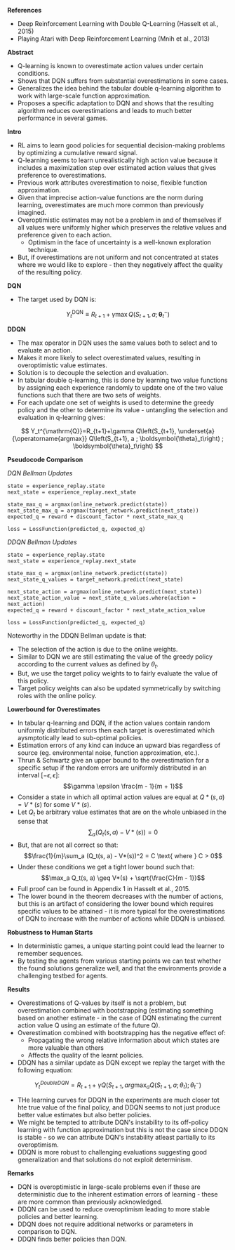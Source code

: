 **References**
- Deep Reinforcement Learning with Double Q-Learning (Hasselt et al., 2015)
- Playing Atari with Deep Reinforcement Learning (Mnih et al., 2013)

**Abstract**
- Q-learning is known to overestimate action values under certain conditions.
- Shows that DQN suffers from substantial overestimations in some cases.
- Generalizes the idea behind the tabular double q-learning algorithm to work with large-scale function approximation.
- Proposes a specific adaptation to DQN and shows that the resulting algorithm reduces overestimations and leads to much better performance in several games.

**Intro**
- RL aims to learn good policies for sequential decision-making problems by optimizing a cumulative reward signal.
- Q-learning seems to learn unrealistically high action value because it includes a maximization step over estimated action values that gives preference to overestimations.
- Previous work attributes overestimation to noise, flexible function approximation.
- Given that imprecise action-value functions are the norm during learning, overestimates are much more common than previously imagined.
- Overoptimistic estimates may not be a problem in and of themselves if all values were uniformly higher which preserves the relative values and preference given to each action.
	- Optimism in the face of uncertainty is a well-known exploration technique.
- But, if overestimations are not uniform and not concentrated at states where we would like to explore - then they negatively affect the quality of the resulting policy.

**DQN**
- The target used by DQN is:

$$
Y_t^{\mathrm{DQN}} \equiv R_{t+1}+\gamma \max Q\left(S_{t+1}, a ; \boldsymbol{\theta}_t^{-}\right)
$$

**DDQN**
- The max operator in DQN uses the same values both to select and to evaluate an action.
- Makes it more likely to select overestimated values, resulting in overoptimistic value estimates.
- Solution is to decouple the selection and evaluation.
- In tabular double q-learning, this is done by learning two value functions by assigning each experience randomly to update one of the two value functions such that there are two sets of weights.
- For each update one set of weights is used to determine the greedy policy and the other to determine its value - untangling the selection and evaluation in q-learning gives:

$$
Y_t^{\mathrm{Q}}=R_{t+1}+\gamma Q\left(S_{t+1}, \underset{a}{\operatorname{argmax}} Q\left(S_{t+1}, a ; \boldsymbol{\theta}_t\right) ; \boldsymbol{\theta}_t\right)
$$

**Pseudocode Comparison**

*DQN Bellman Updates*

```
state = experience_replay.state
next_state = experience_replay.next_state

state_max_q = argmax(online_network.predict(state))
next_state_max_q = argmax(target_network.predict(next_state))
expected_q = reward + discount_factor * next_state_max_q

loss = LossFunction(predicted_q, expected_q)
```

*DDQN Bellman Updates* 

```
state = experience_replay.state
next_state = experience_replay.next_state

state_max_q = argmax(online_network.predict(state))
next_state_q_values = target_network.predict(next_state)

next_state_action = argmax(online_network.predict(next_state))
next_state_action_value = next_state_q_values.where(action = next_action)
expected_q = reward + discount_factor * next_state_action_value

loss = LossFunction(predicted_q, expected_q)
```

Noteworthy in the DDQN Bellman update is that:
- The selection of the action is due to the online weights.
- Similar to DQN we are still estimating the value of the greedy policy according to the current values as defined by $\theta_t$.
- But, we use the target policy weights to to fairly evaluate the value of this policy.
- Target policy weights can also be updated symmetrically by switching roles with the online policy.

**Lowerbound for Overestimates**
- In tabular q-learning and DQN, if the action values contain random uniformly distributed errors then each target is overestimated which aysmptotically lead to sub-optimal policies.
- Estimation errors of any kind can induce an upward bias regardless of source (eg. environmental noise, function approximation, etc.).
- Thrun & Schwartz give an upper bound to the overestimation for a specific setup if the random errors are uniformly distributed in an interval $[- \epsilon, \epsilon ]$:
$$\gamma \epsilon \frac{m - 1}{m + 1}$$
- Consider a state in which all optimal action values are equal at $Q*(s, a) = V*(s)$ for some $V*(s)$.
- Let $Q_t$ be arbitrary value estimates that are on the whole unbiased in the sense that 
$$\sum_a (Q_t(s, a) - V*(s)) = 0$$
- But, that are not all correct so that:
$$\frac{1}{m}\sum_a (Q_t(s, a) - V*(s))^2 = C \text{ where } C > 0$$
- Under these conditions we get a tight lower bound such that:
$$\max_a Q_t(s, a) \geq V*(s) + \sqrt{\frac{C}{m - 1}}$$
- Full proof can be found in Appendix 1 in Hasselt et al., 2015.
- The lower bound in the theorem decreases with the number of actions, but this is an artifact of considering the lower bound which requires specific values to be attained - it is more typical for the overestimations of DQN to increase with the number of actions while DDQN is unbiased.

**Robustness to Human Starts**
- In deterministic games, a unique starting point could lead the learner to remember sequences.
- By testing the agents from various starting points we can test whether the found solutions generalize well, and that the environments provide a challenging testbed for agents.

**Results**
- Overestimations of Q-values by itself is not a problem, but overestimation combined with bootstrapping (estimating something based on another estimate - in the case of DQN estimating the current action value Q using an estimate of the future Q).
- Overestimation combined with bootstrapping has the negative effect of:
	- Propagating the wrong relative information about which states are more valuable than others
	- Affects the quality of the learnt policies.
- DDQN has a similar update as DQN except we replay the target with the following equation:

$$Y_t^{DoubleDQN} = R_{t+1} + \gamma Q(S_{t+1}, arg\max_a Q(S_{t+1}, a; \theta_t); \theta_t^-)$$
- THe learning curves for DDQN in the experiments are much closer tot hte true value of the final policy, and DDQN seems to not just produce better value estimates but also better policies.
- We might be tempted to attribute DQN's instability to its off-policy learning with function approximation but this is not the case since DDQN is stable - so we can attribute DQN's instability atleast partially to its overoptimism.
- DDQN is more robust to challenging evaluations suggesting good generalization and that solutions do not exploit determinism.

**Remarks**
- DQN is overoptimistic in large-scale problems even if these are deterministic due to the inherent estimation errors of learning - these are more common than previously acknowledged.
- DDQN can be used to reduce overoptimism leading to more stable policies and better learning.
- DDQN does not require additional networks or parameters in comparison to DQN.
- DDQN finds better policies than DQN.
